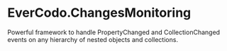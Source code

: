 # EverCodo.ChangesMonitoring
Powerful framework to handle PropertyChanged and CollectionChanged events on any hierarchy of nested objects and collections.

